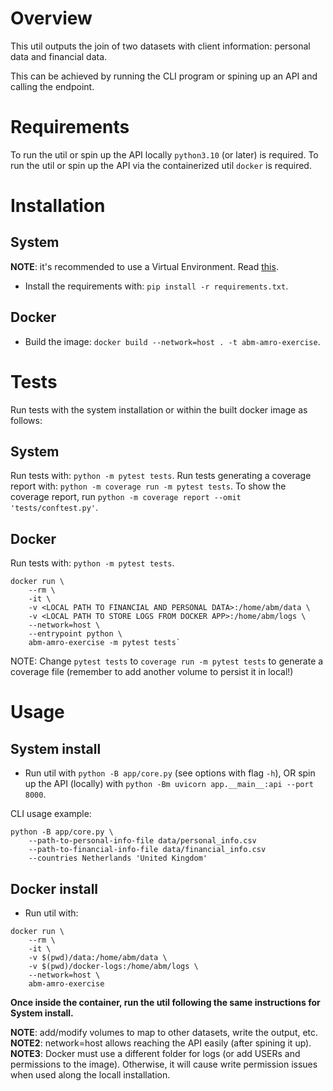 # Overview
This util outputs the join of two datasets with client information: personal data and financial data.

This can be achieved by running the CLI program or spining up an API and calling the endpoint.

# Requirements
To run the util or spin up the API locally `python3.10` (or later) is required.
To run the util or spin up the API via the containerized util `docker` is required.

# Installation

## System
**NOTE**: it's recommended to use a Virtual Environment. Read [this](https://packaging.python.org/en/latest/guides/installing-using-pip-and-virtual-environments/).
- Install the requirements with: `pip install -r requirements.txt`.

## Docker
- Build the image: `docker build --network=host . -t abm-amro-exercise`.

# Tests
Run tests with the system installation or within the built docker image as follows:

## System
Run tests with: `python -m pytest tests`.
Run tests generating a coverage report with: `python -m coverage run -m pytest tests`.
To show the coverage report, run `python -m coverage report --omit 'tests/conftest.py'`.

## Docker
Run tests with: `python -m pytest tests`.
```
docker run \
    --rm \
    -it \
    -v <LOCAL PATH TO FINANCIAL AND PERSONAL DATA>:/home/abm/data \
    -v <LOCAL PATH TO STORE LOGS FROM DOCKER APP>:/home/abm/logs \
    --network=host \
    --entrypoint python \
    abm-amro-exercise -m pytest tests`
```

NOTE: Change `pytest tests` to `coverage run -m pytest tests` to generate a coverage file (remember to add another volume to persist it in local!)

# Usage
## System install
- Run util with `python -B app/core.py` (see options with flag `-h`), OR spin up the API (locally) with `python -Bm uvicorn app.__main__:api --port 8000`.

CLI usage example:
```
python -B app/core.py \
    --path-to-personal-info-file data/personal_info.csv
    --path-to-financial-info-file data/financial_info.csv
    --countries Netherlands 'United Kingdom'
```

## Docker install
- Run util with:
```
docker run \
    --rm \
    -it \
    -v $(pwd)/data:/home/abm/data \
    -v $(pwd)/docker-logs:/home/abm/logs \
    --network=host \
    abm-amro-exercise
```
**Once inside the container, run the util following the same instructions for System install.**

**NOTE**: add/modify volumes to map to other datasets, write the output, etc.
**NOTE2**: network=host allows reaching the API easily (after spining it up).
**NOTE3**: Docker must use a different folder for logs (or add USERs and permissions to the image). Otherwise, it will
cause write permission issues when used along the locall installation.
